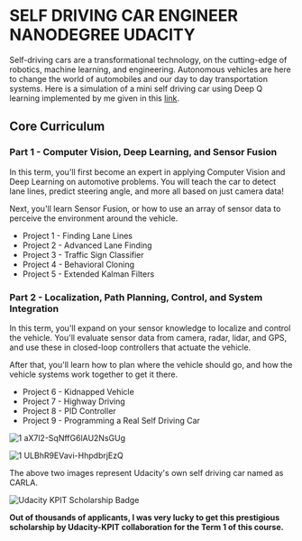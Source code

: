 # SELF DRIVING CAR ENGINEER NANODEGREE UDACITY

Self-driving cars are a transformational technology, on the cutting-edge of robotics, machine learning, and engineering. Autonomous vehicles are here to change the world of automobiles and our day to day transportation systems. Here is a simulation of a mini self driving car using Deep Q learning implemented by me given in this [link](https://github.com/srinjoyganguly/SRINJOY/tree/master/ARTIFICIAL%20INTELLIGENCE/Project%201%20-%20Self%20Driving%20Car%20Simulation). 

## Core Curriculum

### Part 1 - Computer Vision, Deep Learning, and Sensor Fusion

In this term, you'll first become an expert in applying Computer Vision and Deep Learning on automotive problems. You will teach the car to detect lane lines, predict steering angle, and more all based on just camera data!

Next, you'll learn Sensor Fusion, or how to use an array of sensor data to perceive the environment around the vehicle.

* Project 1 - Finding Lane Lines
* Project 2 - Advanced Lane Finding
* Project 3 - Traffic Sign Classifier
* Project 4 - Behavioral Cloning 
* Project 5 - Extended Kalman Filters

### Part 2 - Localization, Path Planning, Control, and System Integration

In this term, you'll expand on your sensor knowledge to localize and control the vehicle. You'll evaluate sensor data from camera, radar, lidar, and GPS, and use these in closed-loop controllers that actuate the vehicle.

After that, you'll learn how to plan where the vehicle should go, and how the vehicle systems work together to get it there.

* Project 6 - Kidnapped Vehicle
* Project 7 - Highway Driving
* Project 8 - PID Controller
* Project 9 - Programming a Real Self Driving Car

![1 aX7l2-SqNffG6lAU2NsGUg](https://user-images.githubusercontent.com/35863175/57181383-8b302b00-6eb0-11e9-8828-83c323c863e6.jpeg)

![1 ULBhR9EVavi-HhpdbrjEzQ](https://user-images.githubusercontent.com/35863175/57181387-9a16dd80-6eb0-11e9-8f04-1802e5b6eab2.jpeg)

The above two images represent Udacity's own self driving car named as CARLA. 

![Udacity KPIT Scholarship Badge](https://user-images.githubusercontent.com/35863175/57179071-464bca80-6e97-11e9-94f8-3848a8fe2962.jpeg)

**Out of thousands of applicants, I was very lucky to get this prestigious scholarship by Udacity-KPIT collaboration for the Term 1 of this course.**
